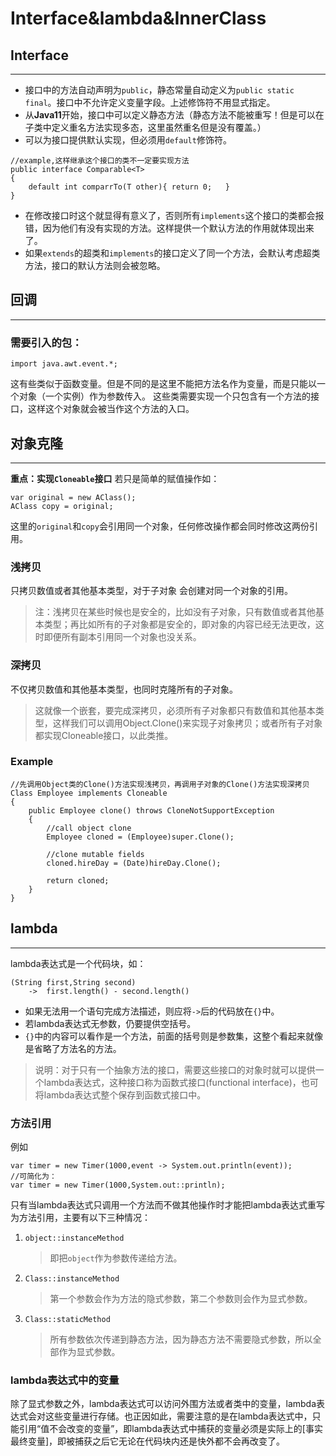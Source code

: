 # Interface&lambda&InnerClass
## Interface
***
* 接口中的方法自动声明为`public`，静态常量自动定义为`public static final`。接口中不允许定义变量字段。上述修饰符不用显式指定。
* 从**Java11**开始，接口中可以定义静态方法（静态方法不能被重写！但是可以在子类中定义重名方法实现多态，这里虽然重名但是没有覆盖。）
* 可以为接口提供默认实现，但必须用`default`修饰符。
```
//example,这样继承这个接口的类不一定要实现方法
public interface Comparable<T>
{
    default int comparrTo(T other){ return 0;   }
}
```
* 在修改接口时这个就显得有意义了，否则所有`implements`这个接口的类都会报错，因为他们有没有实现的方法。这样提供一个默认方法的作用就体现出来了。
* 如果`extends`的超类和`implements`的接口定义了同一个方法，会默认考虑超类方法，接口的默认方法则会被忽略。
## 回调
***
### 需要引入的包：
```
import java.awt.event.*;
```
这有些类似于函数变量。但是不同的是这里不能把方法名作为变量，而是只能以一个对象（一个实例）作为参数传入。
这些类需要实现一个只包含有一个方法的接口，这样这个对象就会被当作这个方法的入口。
## 对象克隆
***
**重点：实现`Cloneable`接口**
若只是简单的赋值操作如：
```
var original = new AClass();
AClass copy = original;
```
这里的`original`和`copy`会引用同一个对象，任何修改操作都会同时修改这两份引用。
### 浅拷贝
只拷贝数值或者其他基本类型，对于子对象 会创建对同一个对象的引用。
> 注：浅拷贝在某些时候也是安全的，比如没有子对象，只有数值或者其他基本类型；再比如所有的子对象都是安全的，即对象的内容已经无法更改，这时即便所有副本引用同一个对象也没关系。
### 深拷贝
不仅拷贝数值和其他基本类型，也同时克隆所有的子对象。
> 这就像一个嵌套，要完成深拷贝，必须所有子对象都只有数值和其他基本类型，这样我们可以调用Object.Clone()来实现子对象拷贝；或者所有子对象都实现Cloneable接口，以此类推。
### Example
```
//先调用Object类的Clone()方法实现浅拷贝，再调用子对象的Clone()方法实现深拷贝
Class Employee implements Cloneable
{
    public Employee clone() throws CloneNotSupportException
    {
        //call object clone
        Employee cloned = (Employee)super.Clone();

        //clone mutable fields
        cloned.hireDay = (Date)hireDay.Clone();

        return cloned;
    }
}
```
## lambda
***
lambda表达式是一个代码块，如：
```
(String first,String second)
    ->  first.length() - second.length()
```
* 如果无法用一个语句完成方法描述，则应将`->`后的代码放在`{}`中。
* 若lambda表达式无参数，仍要提供空括号。
* `{}`中的内容可以看作是一个方法，前面的括号则是参数集，这整个看起来就像是省略了方法名的方法。
> 说明：对于只有一个抽象方法的接口，需要这些接口的对象时就可以提供一个lambda表达式，这种接口称为函数式接口(functional interface)，也可将lambda表达式整个保存到函数式接口中。
### 方法引用
例如
```
var timer = new Timer(1000,event -> System.out.println(event));
//可简化为：
var timer = new Timer(1000,System.out::println);
```
只有当lambda表达式只调用一个方法而不做其他操作时才能把lambda表达式重写为方法引用，主要有以下三种情况：
1. `object::instanceMethod`
   > 即把`object`作为参数传递给方法。
2. `Class::instanceMethod`
   > 第一个参数会作为方法的隐式参数，第二个参数则会作为显式参数。
3. `Class::staticMethod`
   > 所有参数依次传递到静态方法，因为静态方法不需要隐式参数，所以全部作为显式参数。
### lambda表达式中的变量
除了显式参数之外，lambda表达式可以访问外围方法或者类中的变量，lambda表达式会对这些变量进行存储。也正因如此，需要注意的是在lambda表达式中，只能引用“值不会改变的变量”，即lambda表达式中捕获的变量必须是实际上的[事实最终变量]，即被捕获之后它无论在代码块内还是快外都不会再改变了。